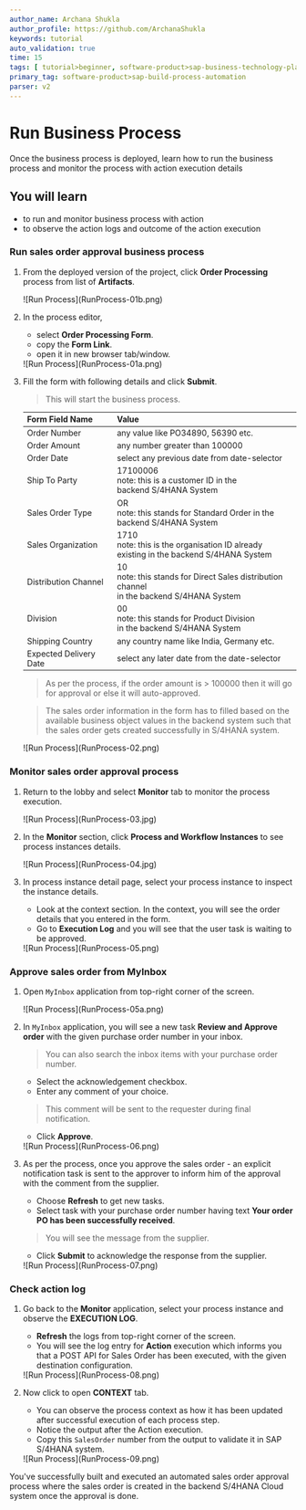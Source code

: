 ```yaml
---
author_name: Archana Shukla
author_profile: https://github.com/ArchanaShukla
keywords: tutorial
auto_validation: true
time: 15
tags: [ tutorial>beginner, software-product>sap-business-technology-platform]
primary_tag: software-product>sap-build-process-automation
parser: v2
---
```


# Run Business Process
<!-- description --> Once the business process is deployed, learn how to run the business process and monitor the process with action execution details

## You will learn
- to run and monitor business process with action
- to observe the action logs and outcome of the action execution

### Run sales order approval business process

1. From the deployed version of the project, click **Order Processing** process from list of **Artifacts**.

    <!-- border -->![Run Process](RunProcess-01b.png)

2. In the process editor,
    - select **Order Processing Form**.
    - copy the **Form Link**.
    - open it in new browser tab/window.

    <!-- border -->![Run Process](RunProcess-01a.png)


3. Fill the form with following details and click **Submit**.

    > This will start the business process.

    | Form Field Name | Value    |
    | :------------- | :------------- |
    | Order Number  | any value like PO34890, 56390 etc. |
    | Order Amount | any number greater than 100000 |
    | Order Date | select any previous date from date-selector |
    | Ship To Party | 17100006 <br> note: this is a customer ID in the <br> backend S/4HANA System|
    | Sales Order Type | OR <br> note: this stands for Standard Order  in the <br> backend S/4HANA System|
    | Sales Organization | 1710 <br> note: this is the organisation ID already <br> existing in the backend S/4HANA System|
    | Distribution Channel | 10 <br> note: this stands for Direct Sales distribution channel <br> in the backend S/4HANA System|
    | Division | 00 <br> note: this stands for Product Division <br> in the backend S/4HANA System|
    | Shipping Country | any country name like India, Germany etc. |
    | Expected Delivery Date |  select any later date from the date-selector |

    > As per the process, if the order amount is > 100000 then it will go for approval or else it will auto-approved.

    > The sales order information in the form has to filled based on the available business object values in the backend system such that the sales order gets created successfully in S/4HANA system.

    <!-- border -->![Run Process](RunProcess-02.png)

### Monitor sales order approval process

1. Return to the lobby and select **Monitor** tab to monitor the process execution.

    <!-- border -->![Run Process](RunProcess-03.jpg)


2. In the **Monitor** section, click **Process and Workflow Instances** to see process instances details.

    <!-- border -->![Run Process](RunProcess-04.jpg)

3. In process instance detail page, select your process instance to inspect the instance details.

    - Look at the context section. In the context, you will see the order details that you entered in the form.
    - Go to **Execution Log** and you will see that the user task is waiting to be approved.

    <!-- border -->![Run Process](RunProcess-05.png)

### Approve sales order from MyInbox

1. Open `MyInbox` application from top-right corner of the screen.

    <!-- border -->![Run Process](RunProcess-05a.png)

2. In `MyInbox` application, you will see a new task **Review and Approve order** with the given purchase order number in your inbox.

    > You can also search the inbox items with your purchase order number.

    - Select the acknowledgement checkbox.
    - Enter any comment of your choice.
    
    > This comment will be sent to the requester during final notification.

    - Click **Approve**.

    <!-- border -->![Run Process](RunProcess-06.png)

3. As per the process, once you approve the sales order - an explicit notification task is sent to the approver to inform him of the approval with the comment from the supplier.

    - Choose **Refresh** to get new tasks.
    - Select task with your purchase order number having text **Your order PO has been successfully received**.

    > You will see the message from the supplier.

    - Click **Submit** to acknowledge the response from the supplier.

    <!-- border -->![Run Process](RunProcess-07.png)


### Check action log

1. Go back to the **Monitor** application, select your process instance and observe the **EXECUTION LOG**.

    - **Refresh** the logs from top-right corner of the screen.
    - You will see the log entry for **Action** execution which informs you that a POST API for Sales Order has been executed, with the given destination configuration.

    <!-- border -->![Run Process](RunProcess-08.png)

2. Now click to open **CONTEXT** tab.

    - You can observe the process context as how it has been updated after successful execution of each process step.
    - Notice the output after the Action execution.
    - Copy this `SalesOrder` number from the output to validate it in
      SAP S/4HANA system.

    <!-- border -->![Run Process](RunProcess-09.png)


You've successfully built and executed an automated sales order approval process where the sales order is created in the backend S/4HANA Cloud system once the approval is done.
